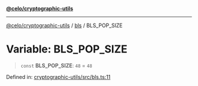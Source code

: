 [**@celo/cryptographic-utils**](../../README.md)

***

[@celo/cryptographic-utils](../../modules.md) / [bls](../README.md) / BLS\_POP\_SIZE

# Variable: BLS\_POP\_SIZE

> `const` **BLS\_POP\_SIZE**: `48` = `48`

Defined in: [cryptographic-utils/src/bls.ts:11](https://github.com/celo-org/developer-tooling/blob/master/packages/sdk/cryptographic-utils/src/bls.ts#L11)
